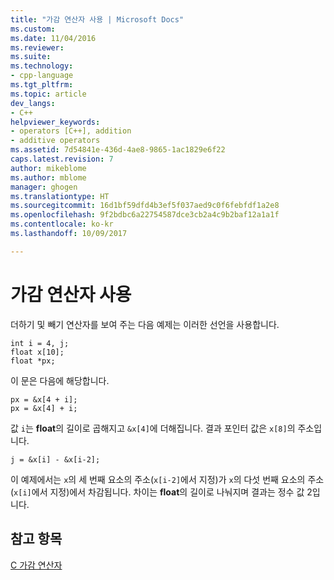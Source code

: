 ```yaml
---
title: "가감 연산자 사용 | Microsoft Docs"
ms.custom: 
ms.date: 11/04/2016
ms.reviewer: 
ms.suite: 
ms.technology:
- cpp-language
ms.tgt_pltfrm: 
ms.topic: article
dev_langs:
- C++
helpviewer_keywords:
- operators [C++], addition
- additive operators
ms.assetid: 7d54841e-436d-4ae8-9865-1ac1829e6f22
caps.latest.revision: 7
author: mikeblome
ms.author: mblome
manager: ghogen
ms.translationtype: HT
ms.sourcegitcommit: 16d1bf59dfd4b3ef5f037aed9c0f6febfdf1a2e8
ms.openlocfilehash: 9f2bdbc6a22754587dce3cb2a4c9b2baf12a1a1f
ms.contentlocale: ko-kr
ms.lasthandoff: 10/09/2017

---
```

# <a name="using-the-additive-operators"></a>가감 연산자 사용
더하기 및 빼기 연산자를 보여 주는 다음 예제는 이러한 선언을 사용합니다.  
  
```  
int i = 4, j;  
float x[10];  
float *px;  
```  
  
 이 문은 다음에 해당합니다.  
  
```  
px = &x[4 + i];  
px = &x[4] + i;    
```  
  
 값 `i`는 **float**의 길이로 곱해지고 `&x[4]`에 더해집니다. 결과 포인터 값은 `x[8]`의 주소입니다.  
  
```  
j = &x[i] - &x[i-2];  
```  
  
 이 예제에서는 `x`의 세 번째 요소의 주소(`x[i-2]`에서 지정)가 `x`의 다섯 번째 요소의 주소(`x[i]`에서 지정)에서 차감됩니다. 차이는 **float**의 길이로 나눠지며 결과는 정수 값 2입니다.  
  
## <a name="see-also"></a>참고 항목  
 [C 가감 연산자](../c-language/c-additive-operators.md)
